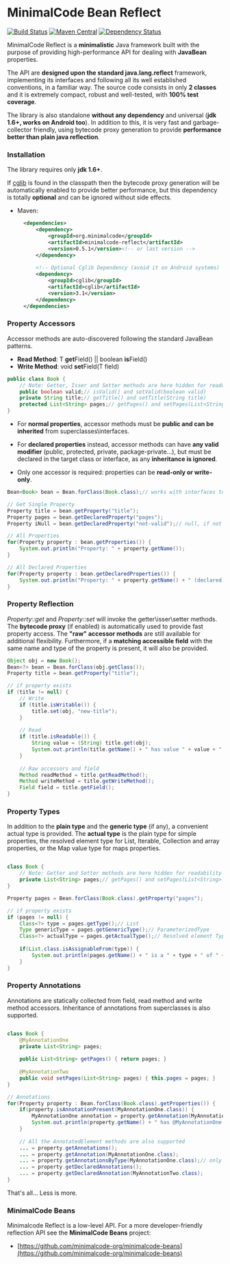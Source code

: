 # MinimalCode Bean Reflect

[![Build Status](https://travis-ci.org/minimalcode-org/minimalcode-reflect.svg?branch=master)](https://travis-ci.org/minimalcode-org/minimalcode-reflect)
[![Maven Central](https://maven-badges.herokuapp.com/maven-central/org.minimalcode/minimalcode-reflect/badge.svg)](https://maven-badges.herokuapp.com/maven-central/org.minimalcode/minimalcode-reflect/)
[![Dependency Status](https://www.versioneye.com/user/projects/556daccd393462001f120000/badge.svg?style=flat)](https://www.versioneye.com/user/projects/556daccd393462001f120000)

MinimalCode Reflect is a **minimalistic** Java framework built with the purpose of providing high-performance API for dealing with **JavaBean** properties. 

The API are **designed upon the standard java.lang.reflect** framework, implementing its interfaces and following all its well established conventions, in a familiar way. The source code consists in only **2 classes** and it is extremely compact, robust and well-tested, with **100% test coverage**. 

The library is also standalone **without any dependency** and universal (**jdk 1.6+, works on Android too**). In addition to this, it is very fast and garbage-collector friendly, using bytecode proxy generation to provide **performance better than plain java reflection**.

### Installation

The library requires only **jdk 1.6+**. 

If [cglib](https://github.com/cglib/cglib) is found in the classpath then the bytecode proxy generation will be automatically enabled to provide better performance, but this dependency is totally **optional** and can be ignored without side effects.

- Maven:

  ```xml
	<dependencies>
		<dependency>
			<groupId>org.minimalcode</groupId>
			<artifactId>minimalcode-reflect</artifactId>
			<version>0.5.1</version><!-- or last version -->
		</dependency>
	
		<!-- Optional Cglib Dependency (avoid it on Android systems) -->
		<dependency>
			<groupId>cglib</groupId>
			<artifactId>cglib</artifactId>
			<version>3.1</version>
		</dependency>
	</dependencies>
  ```
  
### Property Accessors

Accessor methods are auto-discovered following the standard JavaBean patterns.

- **Read Method**:    T **get**Field() || boolean **is**Field()
- **Write Method**:   void **set**Field(T field)

```java
public class Book {
	// Note: Getter, Isser and Setter methods are here hidden for readability
	public boolean valid;// isValid() and setValid(boolean valid)
	private String title;// getTitle() and setTitle(String title)
	protected List<String> pages;// getPages() and setPages(List<String> pages)
}
```

- For **normal properties**, accessor methods must be **public and can be inherited** from superclasses\interfaces.

- For **declared properties** instead, accessor methods can have **any valid modifier**
(public, protected, private, package-private...), but must be declared in the target class or interface,
as any **inheritance is ignored**.

-  Only one accessor is required: properties can be **read-only or write-only**.
  
```java
Bean<Book> bean = Bean.forClass(Book.class);// works with interfaces too

// Get Single Property
Property title = bean.getProperty("title");
Property pages = bean.getDeclaredProperty("pages");
Property iNull = bean.getDeclaredProperty("not-valid");// null, if not found

// All Properties
for(Property property : bean.getProperties()) {
	System.out.println("Property: " + property.getName());
}

// All Declared Properties
for(Property property : bean.getDeclaredProperties()) {
	System.out.println("Property: " + property.getName() + " (declared)");
}
```

### Property Reflection

*Property::get* and *Property::set* will invoke the getter\isser\setter methods. The **bytecode proxy** (if enabled) is automatically used to provide fast property access. The **"raw" accessor methods** are still available for additional flexibility. Furthermore, if a **matching accessible field** with the same name and type of the property is present, it will also be provided.

```java
Object obj = new Book();
Bean<?> bean = Bean.forClass(obj.getClass());
Property title = bean.getProperty("title");

// if property exists
if (title != null) {
	// Write
	if (title.isWritable()) {
		title.set(obj, "new-title");
	}
	
	// Read
	if (title.isReadable()) {
		String value = (String) title.get(obj);
		System.out.println(title.getName() + " has value " + value + " in " + obj);
	}
	
	// Raw accessors and field
	Method readMethod = title.getReadMethod();
	Method writeMethod = title.getWriteMethod();
	Field field = title.getField();
}

```

### Property Types

In addition to the **plain type** and the **generic type** (if any), a convenient actual type is provided. The **actual type** is the plain type for simple properties, the resolved element type for List, Iterable, Collection and array properties, or the Map value type for maps properties.

```java

class Book {
	// Note: Getter and Setter methods are here hidden for readability
	private List<String> pages;// getPages() and setPages(List<String> pages)
}

Property pages = Bean.forClass(Book.class).getProperty("pages");

// if property exists
if (pages != null) {
	Class<?> type = pages.getType();// List
	Type genericType = pages.getGenericType();// ParameterizedType
	Class<?> actualType = pages.getActualType();// Resolved element Type: String
	
	if(List.class.isAssignableFrom(type)) {
		System.out.println(pages.getName() + " is a " + type + " of " + actualType);// "pages is a ...List of ...String"
	}
}

```

### Property Annotations

Annotations are statically collected from field, read method and write method accessors. Inheritance of annotations from superclasses is also supported.

```java

class Book {
	@MyAnnotationOne
	private List<String> pages;
	
	public List<String> getPages() { return pages; }
	
	@MyAnnotationTwo
	public void setPages(List<String> pages) { this.pages = pages; }
}

// Annotations
for(Property property : Bean.forClass(Book.class).getProperties()) {
	if(property.isAnnotationPresent(MyAnnotationOne.class)) {
		MyAnnotationOne annotation = property.getAnnotation(MyAnnotationOne.class);
		System.out.println(property.getName() + " has @MyAnnotationOne with value " + annotation.value());
	}
    	
	// All the AnnotatedElement methods are also supported
	... = property.getAnnotations();
	... = property.getAnnotation(MyAnnotationOne.class);
	... = property.getAnnotationsByType(MyAnnotationOne.class);// only Jdk 1.8
	... = property.getDeclaredAnnotations();
	... = property.getDeclaredAnnotation(MyAnnotationTwo.class);
}

```

That's all... Less is more.

### MinimalCode Beans

Minimalcode Reflect is a low-level API. For a more developer-friendly reflection API see the **MinimalCode Beans** project:
* [https://github.com/minimalcode-org/minimalcode-beans](https://github.com/minimalcode-org/minimalcode-beans)
